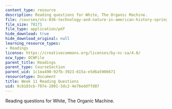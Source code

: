 ```yaml
---
content_type: resource
description: Reading questions for White, The Organic Machine.
file: /courses/sts-036-technology-and-nature-in-american-history-spring-2008/9c8183cb707e28913dc24e76eddffd87_quest11.pdf
file_size: 78171
file_type: application/pdf
hide_download: true
hide_download_original: null
learning_resource_types:
- Readings
license: https://creativecommons.org/licenses/by-nc-sa/4.0/
ocw_type: OCWFile
parent_title: Readings
parent_type: CourseSection
parent_uid: 1c1ea490-92fb-3923-615a-e5d6a5906671
resourcetype: Document
title: Week 11 Reading Questions
uid: 9c8183cb-707e-2891-3dc2-4e76eddffd87
---
```

Reading questions for White, The Organic Machine.
